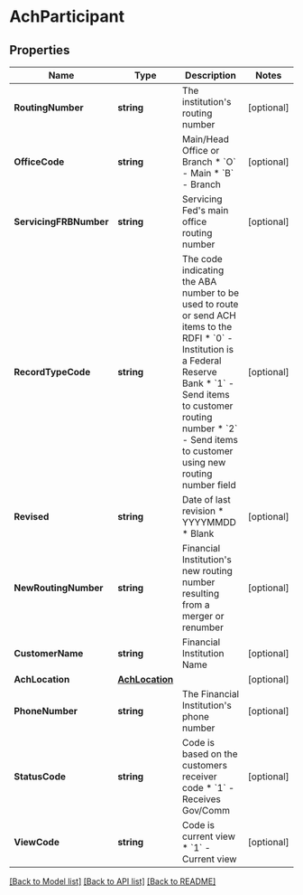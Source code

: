 # AchParticipant

## Properties

Name | Type | Description | Notes
------------ | ------------- | ------------- | -------------
**RoutingNumber** | **string** | The institution&#39;s routing number | [optional] 
**OfficeCode** | **string** | Main/Head Office or Branch  * &#x60;O&#x60; - Main * &#x60;B&#x60; - Branch  | [optional] 
**ServicingFRBNumber** | **string** | Servicing Fed&#39;s main office routing number | [optional] 
**RecordTypeCode** | **string** | The code indicating the ABA number to be used to route or send ACH items to the RDFI  * &#x60;0&#x60; - Institution is a Federal Reserve Bank * &#x60;1&#x60; - Send items to customer routing number * &#x60;2&#x60; - Send items to customer using new routing number field  | [optional] 
**Revised** | **string** | Date of last revision  * YYYYMMDD * Blank  | [optional] 
**NewRoutingNumber** | **string** | Financial Institution&#39;s new routing number resulting from a merger or renumber | [optional] 
**CustomerName** | **string** | Financial Institution Name | [optional] 
**AchLocation** | [**AchLocation**](ACHLocation.md) |  | [optional] 
**PhoneNumber** | **string** | The Financial Institution&#39;s phone number | [optional] 
**StatusCode** | **string** | Code is based on the customers receiver code  * &#x60;1&#x60; - Receives Gov/Comm  | [optional] 
**ViewCode** | **string** | Code is current view  * &#x60;1&#x60; - Current view | [optional] 

[[Back to Model list]](../README.md#documentation-for-models) [[Back to API list]](../README.md#documentation-for-api-endpoints) [[Back to README]](../README.md)


